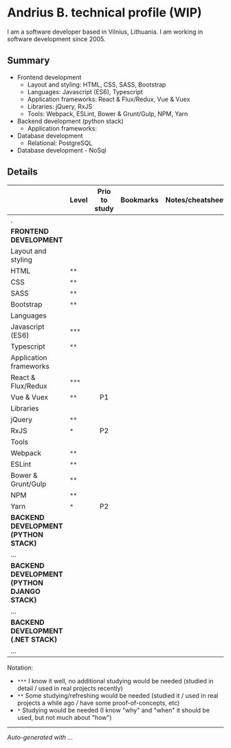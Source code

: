 # Andrius B. technical profile (WIP)

I am a software developer based in Vilnius, Lithuania. I am working in software development since 2005.

## Summary

- Frontend development
  - Layout and styling: HTML, CSS, SASS, Bootstrap
  - Languages: Javascript (ES6), Typescript
  - Application frameworks: React & Flux/Redux, Vue & Vuex
  - Libraries: jQuery, RxJS
  - Tools: Webpack, ESLint, Bower & Grunt/Gulp, NPM, Yarn
- Backend development (python stack)
  - Application frameworks:
- Database development
  - Relational: PostgreSQL
- Database development - NoSql

## Details

|                                               | Level | Prio to study | Bookmarks | Notes/cheatsheet | Template/POC |
| :-------------------------------------------- | :---- | :-----------: | :-------- | :--------------: | :----------- |
| .                                             |       |               |           |                  |              |
| **FRONTEND DEVELOPMENT**                      |       |               |           |                  |              |
| Layout and styling                            |       |               |           |                  |              |
| HTML                                          | `**`  |               |           |                  |              |
| CSS                                           | `**`  |               |           |                  |              |
| SASS                                          | `**`  |               |           |                  |              |
| Bootstrap                                     | `**`  |               |           |                  |              |
| Languages                                     |       |               |           |                  |              |
| Javascript (ES6)                              | `***` |               |           |                  |              |
| Typescript                                    | `**`  |               |           |                  |              |
| Application frameworks                        |       |               |           |                  |              |
| React & Flux/Redux                            | `***` |               |           |                  |              |
| Vue & Vuex                                    | `**`  |      P1       |           |                  |              |
| Libraries                                     |       |               |           |                  |              |
| jQuery                                        | `**`  |               |           |                  |              |
| RxJS                                          | `*`   |      P2       |           |                  |              |
| Tools                                         |       |               |           |                  |              |
| Webpack                                       | `**`  |               |           |                  |              |
| ESLint                                        | `**`  |               |           |                  |              |
| Bower & Grunt/Gulp                            | `**`  |               |           |                  |              |
| NPM                                           | `**`  |               |           |                  |              |
| Yarn                                          | `*`   |      P2       |           |                  |              |
| **BACKEND DEVELOPMENT (PYTHON STACK)**        |       |               |           |                  |              |
| ...                                           |       |               |           |                  |              |
| **BACKEND DEVELOPMENT (PYTHON DJANGO STACK)** |       |               |           |                  |              |
| ...                                           |       |               |           |                  |              |
| **BACKEND DEVELOPMENT (.NET STACK)**          |       |               |           |                  |              |
| ...                                           |       |               |           |                  |              |

Notation:

- `***` I know it well, no additional studying would be needed (studied in detail / used in real projects recently)
- `**` Some studying/refreshing would be needed (studied it / used in real projects a while ago / have some proof-of-concepts, etc)
- `*` Studying would be needed (I know "why" and "when" it should be used, but not much about "how")

---

_Auto-generated with ..._
